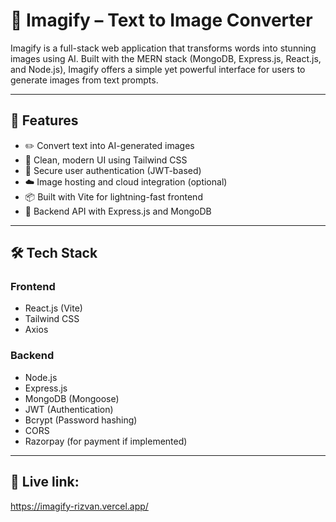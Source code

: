 # 🌟 Imagify – Text to Image Converter

Imagify is a full-stack web application that transforms words into stunning images using AI. Built with the MERN stack (MongoDB, Express.js, React.js, and Node.js), Imagify offers a simple yet powerful interface for users to generate images from text prompts.

---

## 🚀 Features

- ✏️ Convert text into AI-generated images
- 💬 Clean, modern UI using Tailwind CSS
- 🔐 Secure user authentication (JWT-based)
- ☁️ Image hosting and cloud integration (optional)
- 📦 Built with Vite for lightning-fast frontend
- 🔄 Backend API with Express.js and MongoDB

---

## 🛠 Tech Stack

### Frontend
- React.js (Vite)
- Tailwind CSS
- Axios

### Backend
- Node.js
- Express.js
- MongoDB (Mongoose)
- JWT (Authentication)
- Bcrypt (Password hashing)
- CORS
- Razorpay (for payment if implemented)

---

## 📁 Live link: 
https://imagify-rizvan.vercel.app/

